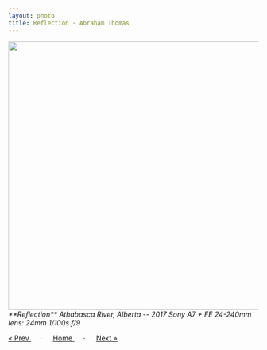 ```yaml
---
layout: photo
title: Reflection · Abraham Thomas
---
```


<img src="/assets/photos/Reflection.jpg" width="540px" class="photo">

<i>
**Reflection**  
Athabasca River, Alberta -- 2017  
Sony A7 + FE 24-240mm lens: 24mm 1/100s f/9  
</i>

<a href="/gallery/canyon"> &laquo; Prev </a> &emsp; · &emsp; 
<a href="/gallery"> Home </a> &emsp; · &emsp; 
<a href="/gallery/bridge"> Next &raquo; </a>
